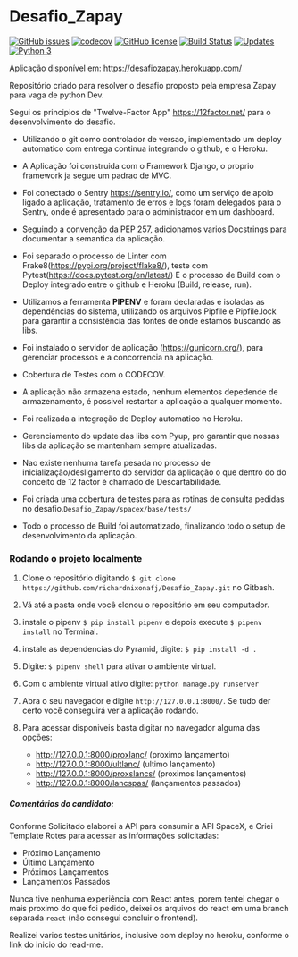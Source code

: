 # Desafio_Zapay

[![GitHub issues](https://img.shields.io/github/issues/richardnixonafj/Desafio_Zapay.svg)](https://github.com/richardnixonafj/Desafio_Zapay/issues)
[![codecov](https://codecov.io/gh/richardnixonafj/Desafio_Zapay/branch/master/graph/badge.svg)](https://codecov.io/gh/richardnixonafj/Desafio_Zapay)
[![GitHub license](https://img.shields.io/github/license/richardnixonafj/Desafio_Zapay.svg)](https://github.com/richardnixonafj/Desafio_Zapay)
[![Build Status](https://travis-ci.org/richardnixonafj/Desafio_Zapay.svg?branch=master)](https://travis-ci.org/richardnixonafj/Desafio_Zapay)
[![Updates](https://pyup.io/repos/github/richardnixonafj/Desafio_Zapay/shield.svg)](https://pyup.io/repos/github/richardnixonafj/Desafio_Zapay/)
[![Python 3](https://pyup.io/repos/github/richardnixonafj/Desafio_Zapay/python-3-shield.svg)](https://pyup.io/repos/github/richardnixonafj/Desafio_Zapay/)


Aplicação disponível em: https://desafiozapay.herokuapp.com/

Repositório criado para resolver o desafio proposto pela empresa Zapay para vaga de python Dev.


Segui os principios de "Twelve-Factor App" https://12factor.net/ para o desenvolvimento do desafio.

* Utilizando o git como controlador de versao, implementado um deploy automatico com entrega continua integrando o github, e o Heroku.
* A Aplicação foi construida com o Framework Django, o proprio framework ja segue um padrao 
de MVC.
* Foi conectado o Sentry https://sentry.io/, como um serviço de apoio ligado a aplicação, tratamento de erros e logs foram delegados para o Sentry, 
onde é apresentado para o administrador em um dashboard.

* Seguindo a convenção da PEP 257, adicionamos varios Docstrings para documentar a semantica da aplicação.

* Foi separado o processo de Linter com Frake8(https://pypi.org/project/flake8/), teste com Pytest(https://docs.pytest.org/en/latest/) 
E o processo de Build com o Deploy integrado entre o github e Heroku (Build, release, run).
* Utilizamos a ferramenta **PIPENV** e foram declaradas e isoladas as dependências do sistema, utilizando os arquivos 
  Pipfile e Pipfile.lock para garantir a consistência das fontes de onde estamos buscando as libs.
* Foi instalado o servidor de aplicação (https://gunicorn.org/), para gerenciar processos e a concorrencia na aplicação.
* Cobertura de Testes com o CODECOV.
* A aplicação não armazena estado, nenhum elementos depedende de armazenamento, é possivel restartar a aplicação a qualquer momento.
* Foi realizada a integração de Deploy automatico no Heroku.
* Gerenciamento do update das libs com Pyup, pro garantir que nossas libs da aplicação se mantenham sempre atualizadas.
* Nao existe nenhuma tarefa pesada no processo de inicialização/desligamento do servidor da aplicação o que dentro do
 do conceito de 12 factor é chamado de Descartabilidade.
* Foi criada uma cobertura de testes para as rotinas de consulta pedidas no desafio.`Desafio_Zapay/spacex/base/tests/`
* Todo o processo de Build foi automatizado, finalizando todo o setup de desenvolvimento da aplicação.


### Rodando o projeto localmente

1. Clone o repositório digitando `$ git clone https://github.com/richardnixonafj/Desafio_Zapay.git` no Gitbash.
2. Vá até a pasta onde você clonou o repositório em seu computador.
3. instale o pipenv `$ pip install pipenv` e depois execute `$ pipenv install` no Terminal.
4. instale as dependencias do Pyramid, digite: `$ pip install -d .`
5. Digite: `$ pipenv shell` para ativar o ambiente virtual.
6. Com o ambiente virtual ativo digite: `python manage.py runserver`
7. Abra o seu navegador e digite `http://127.0.0.1:8000/`. Se tudo der certo você conseguirá ver a aplicação rodando.
8. Para acessar disponiveis basta digitar no navegador alguma das opções:

    * http://127.0.0.1:8000/proxlanc/ (proximo lançamento)
    * http://127.0.0.1:8000/ultlanc/ (ultimo lançamento)
    * http://127.0.0.1:8000/proxslancs/ (proximos lançamentos)
    * http://127.0.0.1:8000/lancspas/ (lançamentos passados)


##### Comentários do candidato:

Conforme Solicitado elaborei a API para consumir a  API SpaceX, e Criei Template Rotes para acessar as informações solicitadas:

* Próximo Lançamento
* Último Lançamento
* Próximos Lançamentos
* Lançamentos Passados

Nunca tive nenhuma experiência com React antes, porem tentei chegar o mais proximo do que foi pedido, deixei os arquivos do react em uma branch separada `react` (não consegui concluir o frontend).

Realizei varios testes unitários, inclusive com deploy no heroku, conforme o link do inicio do read-me.

